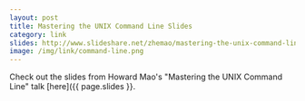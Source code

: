 ```yaml
---
layout: post
title: Mastering the UNIX Command Line Slides
category: link
slides: http://www.slideshare.net/zhemao/mastering-the-unix-command-line
image: /img/link/command-line.png
---
```


Check out the slides from Howard Mao's "Mastering the UNIX Command Line" talk [here]({{ page.slides }}.
